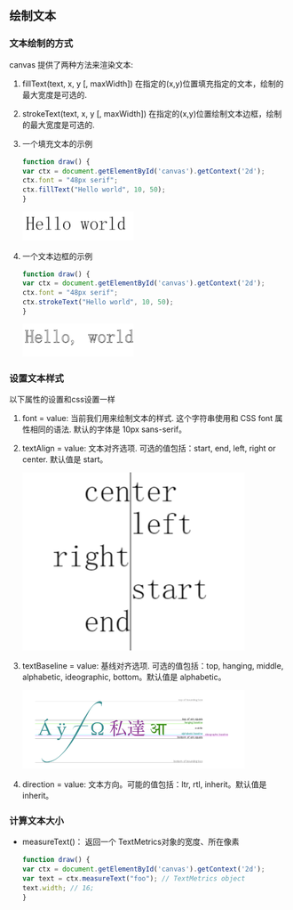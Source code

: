 ## 绘制文本

### 文本绘制的方式

canvas 提供了两种方法来渲染文本:

1. fillText(text, x, y [, maxWidth])
在指定的(x,y)位置填充指定的文本，绘制的最大宽度是可选的.

2. strokeText(text, x, y [, maxWidth])
在指定的(x,y)位置绘制文本边框，绘制的最大宽度是可选的.

3. 一个填充文本的示例

    ```js
    function draw() {
    var ctx = document.getElementById('canvas').getContext('2d');
    ctx.font = "48px serif";
    ctx.fillText("Hello world", 10, 50);
    }
    ```

    <img src="img/2017-08-04-15-50-24.png" width=200>

4. 一个文本边框的示例

    ```js
    function draw() {
    var ctx = document.getElementById('canvas').getContext('2d');
    ctx.font = "48px serif";
    ctx.strokeText("Hello world", 10, 50);
    }
    ```
    <img src="img/2017-08-04-15-51-17.png" width="200">

### 设置文本样式

以下属性的设置和css设置一样
1. font = value: 当前我们用来绘制文本的样式. 这个字符串使用和 CSS font 属性相同的语法. 默认的字体是 10px sans-serif。
2. textAlign = value: 文本对齐选项. 可选的值包括：start, end, left, right or center. 默认值是 start。

    <img src="img/2017-08-04-15-59-02.png" width = 400>

3. textBaseline = value: 基线对齐选项. 可选的值包括：top, hanging, middle, alphabetic, ideographic, bottom。默认值是 alphabetic。

    <img src="img/2017-08-04-15-41-00.png" width = 400>
4. direction = value: 文本方向。可能的值包括：ltr, rtl, inherit。默认值是 inherit。


### 计算文本大小

* measureText()： 返回一个 TextMetrics对象的宽度、所在像素
    ```js
    function draw() {
    var ctx = document.getElementById('canvas').getContext('2d');
    var text = ctx.measureText("foo"); // TextMetrics object
    text.width; // 16;
    }
    ```